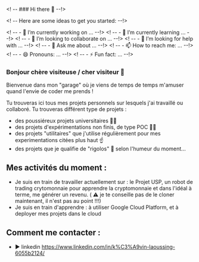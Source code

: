 <! -- ### Hi there 👋 --!>

<! -- Here are some ideas to get you started: --!>

<! -- - 🔭 I’m currently working on ... --!>
<! -- - 🌱 I’m currently learning ... --!>
<! -- - 👯 I’m looking to collaborate on ... --!>
<! -- - 🤔 I’m looking for help with ... --!>
<! -- - 💬 Ask me about ... --!>
<! -- - 📫 How to reach me: ... --!>
<! -- - 😄 Pronouns: ... --!>
<! -- - ⚡ Fun fact: ... --!>

### Bonjour chère visiteuse / cher visiteur 👋

Bienvenue dans mon "garage" où je viens de temps de temps m'amuser quand l'envie de coder me prends !

Tu trouveras ici tous mes projets personnels sur lesquels j'ai travaillé ou collaboré. Tu trouveras différent type de projets : 
- des poussiéreux projets universitaires 👨‍🎓
- des projets d'expérimentations non finis, de type POC 👨‍🔬
- des projets "utilitaires" que j'utilise régulièrement pour mes experimentations citées plus haut ☝️
- des projets que je qualifie de "rigolos" 🤡 selon l'humeur du moment...

## Mes activités du moment :

- Je suis en train de travailler actuellement sur : le Projet USP, un robot de trading crytomonnaie pour apprendre la cryptomonnaie et dans l'idéal à terme, me générer un revenu. ( ⚠️ je te conseille pas de le cloner maintenant, il n'est pas au point !!!)
- Je suis en train d'apprendre : à utiliser Google Cloud Platform, et à deployer mes projets dans le cloud

## Comment me contacter :
 - ▶️ linkedin https://www.linkedin.com/in/k%C3%A9vin-laoussing-6055b2124/ 



